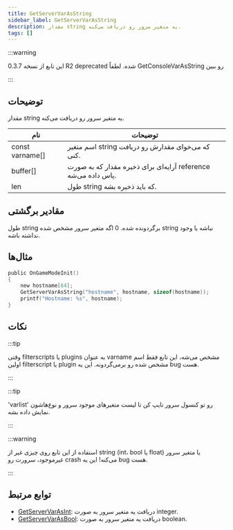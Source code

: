 ```yaml
---
title: GetServerVarAsString
sidebar_label: GetServerVarAsString
description: مقدار string یه متغیر سرور رو دریافت می‌کنه.
tags: []
---
```


:::warning

این تابع از نسخه 0.3.7 R2 deprecated شده. لطفاً GetConsoleVarAsString رو ببین

:::

## توضیحات

مقدار string یه متغیر سرور رو دریافت می‌کنه.

| نام            | توضیحات                                                  |
| --------------- | ------------------------------------------------------------ |
| const varname[] | اسم متغیر string که می‌خوای مقدارش رو دریافت کنی.         |
| buffer[]        | آرایه‌ای برای ذخیره مقدار که به صورت reference پاس داده می‌شه. |
| len             | طول string که باید ذخیره بشه.              |

## مقادیر برگشتی

طول string برگردونده شده. 0 اگه متغیر سرور مشخص شده string نباشه یا وجود نداشته باشه.

## مثال‌ها

```c
public OnGameModeInit()
{
    new hostname[64];
    GetServerVarAsString("hostname", hostname, sizeof(hostname));
    printf("Hostname: %s", hostname);
}
```

## نکات

:::tip

وقتی filterscripts یا plugins به عنوان varname مشخص می‌شه، این تابع فقط اسم اولین filterscript یا plugin مشخص شده رو برمی‌گردونه. این یه bug هست.

:::

:::tip

'varlist' رو تو کنسول سرور تایپ کن تا لیست متغیرهای موجود سرور و نوع‌هاشون نمایش داده بشه.

:::

:::warning

استفاده از این تابع روی چیزی غیر از string (int، bool یا float) یا متغیر سرور غیرموجود، سرورت رو crash می‌کنه! این یه bug هست.

:::

## توابع مرتبط

- [GetServerVarAsInt](GetServerVarAsInt): دریافت یه متغیر سرور به صورت integer.
- [GetServerVarAsBool](GetServerVarAsBool): دریافت یه متغیر سرور به صورت boolean.